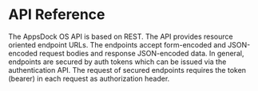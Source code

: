 # API Reference

The AppsDock OS API is based on REST. The API provides resource oriented endpoint URLs. The endpoints accept form-encoded and JSON-encoded request bodies and response JSON-encoded data. In general, endpoints are secured by auth tokens which can be issued via the authentication API. The request of secured endpoints requires the token (bearer) in each request as authorization header.
